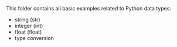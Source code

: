 This folder contains all basic examples related to Python data types:
- string (str)
- integer (int)
- float   (float)
- type conversion 